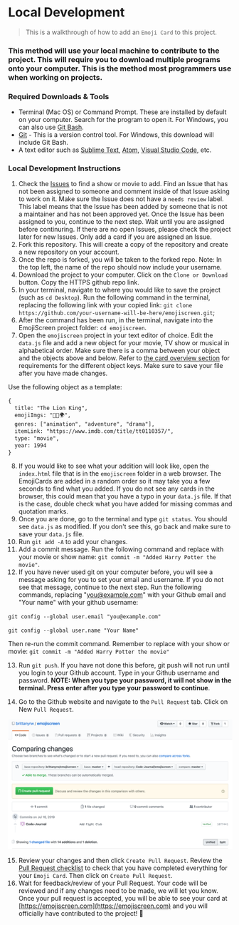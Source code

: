# Local Development

> This is a walkthrough of how to add an `Emoji Card` to this project.

### This method will use your local machine to contribute to the project. This will require you to download multiple programs onto your computer. This is the method most programmers use when working on projects.

### Required Downloads & Tools

- Terminal (Mac OS) or Command Prompt. These are installed by default on your
  computer. Search for the program to open it. For Windows, you can also use
  [Git Bash](https://gitforwindows.org/).
- [Git](https://git-scm.com/downloads) - This is a version control tool. For
  Windows, this download will include Git Bash.
- A text editor such as [Sublime Text](https://www.sublimetext.com/),
  [Atom](https://atom.io/),
  [Visual Studio Code](https://code.visualstudio.com/download), etc.

### Local Development Instructions

1. Check the
   [Issues](https://github.com/brittanyrw/emojiscreen/issues?q=is%3Aopen+is%3Aissue+label%3A%22add+emojis%22)
   to find a show or movie to add. Find an Issue that has not been assigned to
   someone and comment inside of that Issue asking to work on it. Make sure the
   Issue does not have a `needs review` label. This label means that the Issue
   has been added by someone that is not a maintainer and has not been approved
   yet. Once the Issue has been assigned to you, continue to the next step. Wait
   until you are assigned before continuring. If there are no open Issues,
   please check the project later for new Issues. Only add a card if you are
   assigned an Issue.
2. Fork this repository. This will create a copy of the repository and create a
   new repository on your account.
3. Once the repo is forked, you will be taken to the forked repo. Note: In the
   top left, the name of the repo should now include your username.
4. Download the project to your computer. Click on the `Clone or Download`
   button. Copy the HTTPS github repo link.
5. In your terminal, navigate to where you would like to save the project (such
   as `cd Desktop`). Run the following command in the terminal, replacing the
   following link with your copied link:
   `git clone https://github.com/your-username-will-be-here/emojiscreen.git`;
6. After the command has been run, in the terminal, navigate into the
   EmojiScreen project folder: `cd emojiscreen`.
7. Open the `emojiscreen` project in your text editor of choice. Edit the
   `data.js` file and add a new object for your movie, TV show or musical in
   alphabetical order. Make sure there is a comma between your object and the
   objects above and below. Refer to
   [the card overview section](/card_overview.md) for requirements for the
   different object keys. Make sure to save your file after you have made
   changes.

Use the following object as a template:

```
{
  title: "The Lion King",
  emojiImgs: "🦁👑🌍",
  genres: ["animation", "adventure", "drama"],
  itemLink: "https://www.imdb.com/title/tt0110357/",
  type: "movie",
  year: 1994
}
```

8. If you would like to see what your addition will look like, open the
   `index.html` file that is in the `emojiscreen` folder in a web browser. The
   EmojiCards are added in a random order so it may take you a few seconds to
   find what you added. If you do not see any cards in the browser, this could
   mean that you have a typo in your `data.js` file. If that is the case, double
   check what you have added for missing commas and quotation marks.
9. Once you are done, go to the terminal and type `git status`. You should see
   `data.js` as modified. If you don't see this, go back and make sure to save
   your `data.js` file.
10. Run `git add -A` to add your changes.
11. Add a commit message. Run the following command and replace with your movie
    or show name: `git commit -m "Added Harry Potter the movie"`.
12. If you have never used git on your computer before, you will see a message
    asking for you to set your email and username. If you do not see that
    message, continue to the next step. Run the following commands, replacing
    "you@example.com" with your Github email and "Your name" with your github
    username:

`git config --global user.email "you@example.com"`

`git config --global user.name "Your Name"`

Then re-run the commit command. Remember to replace with your show or movie:
`git commit -m "Added Harry Potter the movie"`

13. Run `git push`. If you have not done this before, git push will not run
    until you login to your Github account. Type in your Github username and
    password. **NOTE: When you type your password, it will not show in the
    terminal. Press enter after you type your password to continue**.

14. Go to the Github website and navigate to the `Pull Request` tab. Click on
    New `Pull Request`.

![Screenshot of a Pull Request on the Github website](../readme/pull-request.png)

15. Review your changes and then click `Create Pull Request`. Review the
    [Pull Request checklist](/docs/card_overview.md#card-pull-request-checklist)
    to check that you have completed everything for your `Emoji Card`. Then
    click on `Create Pull Request`.
16. Wait for feedback/review of your Pull Request. Your code will be reviewed
    and if any changes need to be made, we will let you know. Once your pull
    request is accepted, you will be able to see your card at
    [https://emojiscreen.com](https://emojiscreen.com) and you will officially
    have contributed to the project! 🎉
